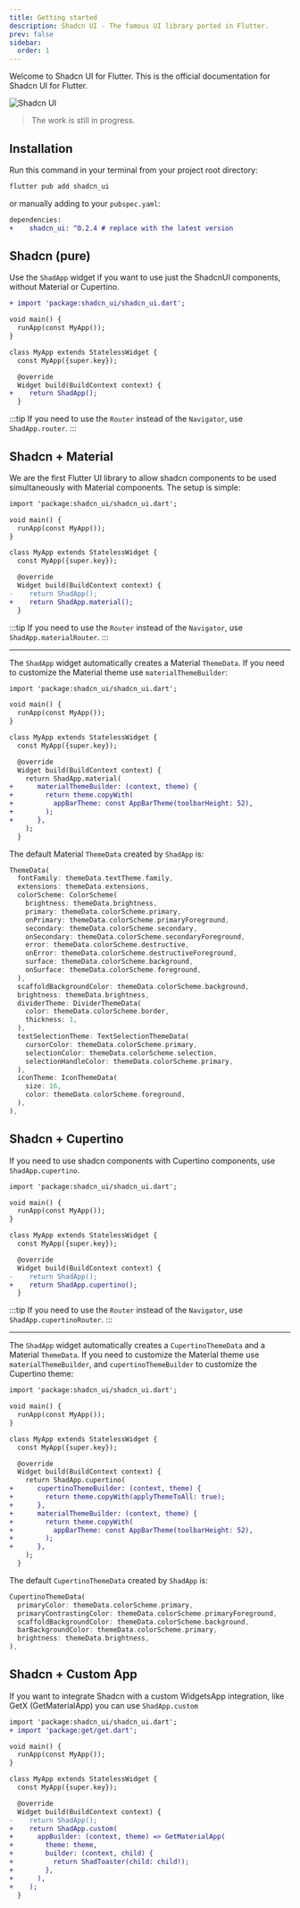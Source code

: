 ```yaml
---
title: Getting started
description: Shadcn UI - The famous UI library ported in Flutter.
prev: false
sidebar:
  order: 1
---
```


Welcome to Shadcn UI for Flutter.
This is the official documentation for Shadcn UI for Flutter.

![Shadcn UI](/shadcn-banner.png)

> The work is still in progress.

## Installation

Run this command in your terminal from your project root directory:

```bash
flutter pub add shadcn_ui
```

or manually adding to your `pubspec.yaml`:

```diff lang="yaml"
dependencies:
+    shadcn_ui: ^0.2.4 # replace with the latest version
```

## Shadcn (pure)

Use the `ShadApp` widget if you want to use just the ShadcnUI components, without Material or Cupertino.

```diff lang="dart"
+ import 'package:shadcn_ui/shadcn_ui.dart';

void main() {
  runApp(const MyApp());
}

class MyApp extends StatelessWidget {
  const MyApp({super.key});

  @override
  Widget build(BuildContext context) {
+    return ShadApp();
  }
```

:::tip
If you need to use the `Router` instead of the `Navigator`, use `ShadApp.router`.
:::

## Shadcn + Material

We are the first Flutter UI library to allow shadcn components to be used simultaneously with Material components.
The setup is simple:

```diff lang="dart"
import 'package:shadcn_ui/shadcn_ui.dart';

void main() {
  runApp(const MyApp());
}

class MyApp extends StatelessWidget {
  const MyApp({super.key});

  @override
  Widget build(BuildContext context) {
-    return ShadApp();
+    return ShadApp.material();
  }
```

:::tip
If you need to use the `Router` instead of the `Navigator`, use `ShadApp.materialRouter`.
:::

---

The `ShadApp` widget automatically creates a Material `ThemeData`.
If you need to customize the Material theme use `materialThemeBuilder`:

```diff lang="dart"
import 'package:shadcn_ui/shadcn_ui.dart';

void main() {
  runApp(const MyApp());
}

class MyApp extends StatelessWidget {
  const MyApp({super.key});

  @override
  Widget build(BuildContext context) {
    return ShadApp.material(
+      materialThemeBuilder: (context, theme) {
+        return theme.copyWith(
+          appBarTheme: const AppBarTheme(toolbarHeight: 52),
+        );
+      },
    );
  }
```

The default Material `ThemeData` created by `ShadApp` is:

```dart
ThemeData(
  fontFamily: themeData.textTheme.family,
  extensions: themeData.extensions,
  colorScheme: ColorScheme(
    brightness: themeData.brightness,
    primary: themeData.colorScheme.primary,
    onPrimary: themeData.colorScheme.primaryForeground,
    secondary: themeData.colorScheme.secondary,
    onSecondary: themeData.colorScheme.secondaryForeground,
    error: themeData.colorScheme.destructive,
    onError: themeData.colorScheme.destructiveForeground,
    surface: themeData.colorScheme.background,
    onSurface: themeData.colorScheme.foreground,
  ),
  scaffoldBackgroundColor: themeData.colorScheme.background,
  brightness: themeData.brightness,
  dividerTheme: DividerThemeData(
    color: themeData.colorScheme.border,
    thickness: 1,
  ),
  textSelectionTheme: TextSelectionThemeData(
    cursorColor: themeData.colorScheme.primary,
    selectionColor: themeData.colorScheme.selection,
    selectionHandleColor: themeData.colorScheme.primary,
  ),
  iconTheme: IconThemeData(
    size: 16,
    color: themeData.colorScheme.foreground,
  ),
),
```

## Shadcn + Cupertino

If you need to use shadcn components with Cupertino components, use `ShadApp.cupertino`.

```diff lang="dart"
import 'package:shadcn_ui/shadcn_ui.dart';

void main() {
  runApp(const MyApp());
}

class MyApp extends StatelessWidget {
  const MyApp({super.key});

  @override
  Widget build(BuildContext context) {
-    return ShadApp();
+    return ShadApp.cupertino();
  }
```

:::tip
If you need to use the `Router` instead of the `Navigator`, use `ShadApp.cupertinoRouter`.
:::

---

The `ShadApp` widget automatically creates a `CupertinoThemeData` and a Material `ThemeData`.
If you need to customize the Material theme use `materialThemeBuilder`, and `cupertinoThemeBuilder` to customize the Cupertino theme:

```diff lang="dart"
import 'package:shadcn_ui/shadcn_ui.dart';

void main() {
  runApp(const MyApp());
}

class MyApp extends StatelessWidget {
  const MyApp({super.key});

  @override
  Widget build(BuildContext context) {
    return ShadApp.cupertino(
+      cupertinoThemeBuilder: (context, theme) {
+        return theme.copyWith(applyThemeToAll: true);
+      },
+      materialThemeBuilder: (context, theme) {
+        return theme.copyWith(
+          appBarTheme: const AppBarTheme(toolbarHeight: 52),
+        );
+      },
    );
  }
```

The default `CupertinoThemeData` created by `ShadApp` is:

```dart
CupertinoThemeData(
  primaryColor: themeData.colorScheme.primary,
  primaryContrastingColor: themeData.colorScheme.primaryForeground,
  scaffoldBackgroundColor: themeData.colorScheme.background,
  barBackgroundColor: themeData.colorScheme.primary,
  brightness: themeData.brightness,
),
```

## Shadcn + Custom App

If you want to integrate Shadcn with a custom WidgetsApp integration, like GetX (GetMaterialApp) you can use `ShadApp.custom`

```diff lang="dart"
import 'package:shadcn_ui/shadcn_ui.dart';
+ import 'package:get/get.dart';

void main() {
  runApp(const MyApp());
}

class MyApp extends StatelessWidget {
  const MyApp({super.key});

  @override
  Widget build(BuildContext context) {
-    return ShadApp();
+    return ShadApp.custom(
+      appBuilder: (context, theme) => GetMaterialApp(
+        theme: theme,
+        builder: (context, child) {
+          return ShadToaster(child: child!);
+        },
+      ),
+    );
  }
```
